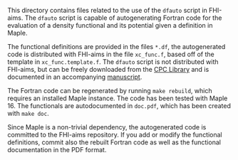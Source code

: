 This directory contains files related to the use of the `dfauto` script in FHI-aims. The `dfauto` script is capable of autogenerating Fortran code for the evaluation of a density functional and its potential given a definition in Maple.

The functional definitions are provided in the files `*.df`, the autogenerated code is distributed with FHI-aims in the file `xc_func.f`, based off of the template in `xc_func.template.f`. The `dfauto` script is not distributed with FHI-aims, but can be freely downloaded from the [CPC Library](http://cpc.cs.qub.ac.uk/summaries/ADNY_v1_0.html) and is documented in an accompanying [manuscript](http://dx.doi.org/10.1016/S0010-4655(01)00148-5).

The Fortran code can be regenerated by running `make rebuild`, which requires an installed Maple instance. The code has been tested with Maple 16. The functionals are autodocumented in `doc.pdf`, which has been created with `make doc`.

Since Maple is a non-trivial dependency, the autogenerated code is committed to the FHI-aims repository. If you add or modify the functional definitions, commit also the rebuilt Fortran code as well as the functional documentation in the PDF format.